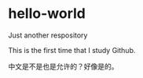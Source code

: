 # hello-world
Just another respository

This is the first time that I study Github.

中文是不是也是允许的？好像是的。
